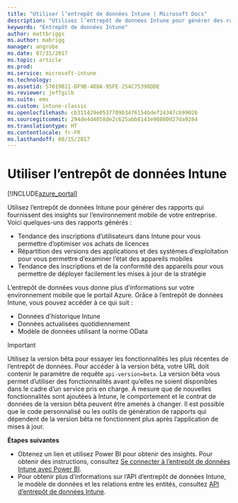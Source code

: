 ```yaml
---
title: "Utiliser l’entrepôt de données Intune | Microsoft Docs"
description: "Utilisez l’entrepôt de données Intune pour générer des rapports qui fournissent des insights sur l’environnement mobile de votre entreprise."
keywords: "Entrepôt de données Intune"
author: mattbriggs
ms.author: mabrigg
manager: angrobe
ms.date: 07/31/2017
ms.topic: article
ms.prod: 
ms.service: microsoft-intune
ms.technology: 
ms.assetid: 57019B11-DF9B-4D8A-95FE-254C75398DDE
ms.reviewer: jeffgilb
ms.suite: ems
ms.custom: intune-classic
ms.openlocfilehash: cb311429e0537709b3476154bdef24347cb99026
ms.sourcegitcommit: 294de4d4058de2c625abb8143e90880d27da9284
ms.translationtype: HT
ms.contentlocale: fr-FR
ms.lasthandoff: 08/15/2017
---
```

# <a name="use-the-intune-data-warehouse"></a>Utiliser l’entrepôt de données Intune

[!INCLUDE[azure_portal](./includes/azure_portal.md)]

Utilisez l’entrepôt de données Intune pour générer des rapports qui fournissent des insights sur l’environnement mobile de votre entreprise. Voici quelques-uns des rapports générés :
-   Tendance des inscriptions d’utilisateurs dans Intune pour vous permettre d’optimiser vos achats de licences
-   Répartition des versions des applications et des systèmes d’exploitation pour vous permettre d’examiner l’état des appareils mobiles
-   Tendance des inscriptions et de la conformité des appareils pour vous permettre de déployer facilement les mises à jour de la stratégie

L’entrepôt de données vous donne plus d’informations sur votre environnement mobile que le portail Azure. Grâce à l’entrepôt de données Intune, vous pouvez accéder à ce qui suit :

  -  Données d’historique Intune
  -  Données actualisées quotidiennement
  -  Modèle de données utilisant la norme OData

> [!Important]  
> Utilisez la version bêta pour essayer les fonctionnalités les plus récentes de l’entrepôt de données. Pour accéder à la version bêta, votre URL doit contenir le paramètre de requête `api-version=beta`. La version bêta vous permet d’utiliser des fonctionnalités avant qu’elles ne soient disponibles dans le cadre d’un service pris en charge. À mesure que de nouvelles fonctionnalités sont ajoutées à Intune, le comportement et le contrat de données de la version bêta peuvent être amenés à changer. Il est possible que le code personnalisé ou les outils de génération de rapports qui dépendent de la version bêta ne fonctionnent plus après l’application de mises à jour. <!-- If you experience problems with the beta service, follow [link to feedback process]() to report the issue or provide feedback.-->

**Étapes suivantes**

- Obtenez un lien et utilisez Power BI pour obtenir des insights. Pour obtenir des instructions, consultez [Se connecter à l’entrepôt de données Intune avec Power BI](reports-proc-get-a-link-powerbi.md).
- Pour obtenir plus d’informations sur l’API d’entrepôt de données Intune, le modèle de données et les relations entre les entités<!-- , and an example of creating a custom client to retrieve data,-->, consultez [API d’entrepôt de données Intune](reports-nav-intune-data-warehouse.md).